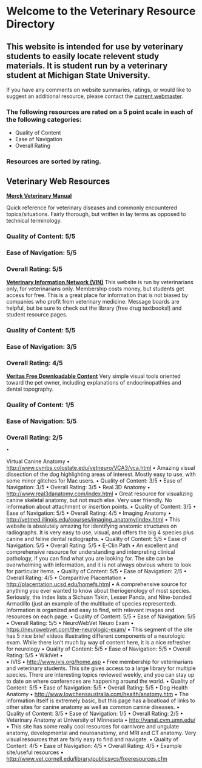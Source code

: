 # **Welcome to the Veterinary Resource Directory**

## This website is intended for use by veterinary students to easily locate relevent study materials. It is student run by a veterinary student at Michigan State University.

If you have any comments on website summaries, ratings, or would like to suggest an additional resource, please contact the [current webmaster](mailto:CPieprzyk@gmail.com).

### The following resources are rated on a 5 point scale in each of the following categories: 
- Quality of Content
- Ease of Navigation
- Overall Rating

### Resources are sorted by rating.

## Veterinary Web Resources

[**Merck Veterinary Manual**](http://www.merckvetmanual.com/)

Quick reference for veterinary diseases and commonly encountered topics/situations. Fairly thorough, but written in lay terms as opposed to technical terminology.

### Quality of Content: 5/5

### Ease of Navigation: 5/5

### Overall Rating: 5/5

[**Veterinary Information Network (VIN)**](www.vin.com)
This website is run by veterinarians only, for veterinarians only. Membership costs money, but students get access for free. This is a great place for information that is not biased by companies who profit from veterinary medicine. Message boards are helpful, but be sure to check out the library (free drug textbooks!) and student resource pages.
### Quality of Content: 5/5
### Ease of Navigation: 3/5
### Overall Rating: 4/5

[**Veritas Free Downloadable Content**](https://www.veritasdvm.com/web/veritas/downloads)
Very simple visual tools oriented toward the pet owner, including explanations of endocrinopathies and dental topography. 
### Quality of Content: 1/5
### Ease of Navigation: 5/5
### Overall Rating: 2/5
	•	
  Virtual Canine Anatomy
	•	http://www.cvmbs.colostate.edu/vetneuro/VCA3/vca.html
	•	Amazing visual dissection of the dog highlighting areas of interest. Mostly easy to use, with some minor glitches for Mac users. 
	•	Quality of Content: 3/5
	•	Ease of Navigation: 3/5
	•	Overall Rating: 3/5
	•	Real 3D Anatomy
	•	http://www.real3danatomy.com/index.html
	•	Great resource for visualizing canine skeletal anatomy, but not much else. Very user friendly. No information about attachment or insertion points.
	•	Quality of Content: 3/5
	•	Ease of Navigation: 5/5
	•	Overall Rating: 4/5
	•	Imaging Anatomy
	•	http://vetmed.illinois.edu/courses/imaging_anatomy/index.html
	•	This website is absolutely amazing for identifying anatomic structures on radiographs. It is very easy to use, visual, and offers the big 4 species plus canine and feline dental radiographs.
	•	Quality of Content: 5/5
	•	Ease of Navigation: 5/5
	•	Overall Rating: 5/5
	•	E-Clin Path
	•	An excellent and comprehensive resource for understanding and interpreting clinical pathology, if you can find what you are looking for. The site can be overwhelming with information, and it is not always obvious where to look for particular items.
	•	Quality of Content: 5/5
	•	Ease of Navigation: 2/5
	•	Overall Rating: 4/5
	•	Comparitive Placentation
	•	http://placentation.ucsd.edu/homefs.html
	•	A comprehensive source for anything you ever wanted to know about theriogenology of most species. Seriously, the index lists a Sichuan Takin,  Lesser Panda, and Nine-banded Armadillo (just an example of the multitude of species represented). Information is organized and easy to find, with relevant images and resources on each page.
	•	Quality of Content: 5/5
	•	Ease of Navigation: 5/5
	•	Overall Rating: 5/5
	•	NeuroWebVet Neuro Exam
	•	https://neurowebvet.com/the-neurologic-exam/
	•	This segment of the site has 5 nice brief videos illustrating different components of a neurologic exam. While there isn’t much by way of content here, it is a nice refresher for neurology
	•	Quality of Content: 5/5
	•	Ease of Navigation: 5/5
	•	Overall Rating: 5/5
	•	WikiVet
	•	
	•	IVIS
	•	http://www.ivis.org/home.asp
	•	Free membership for veterinarians and veterinary students. This site gives access to a large library for multiple species. There are interesting topics reviewed weekly, and you can stay up to date on where conferences are happening around the world.
	•	Quality of Content: 5/5
	•	Ease of Navigation: 5/5
	•	Overall Rating: 5/5
	•	Dog Health Anatomy
	•	http://www.lowchensaustralia.com/health/anatomy.htm
	•	The information itself is extremely basic, but this page has a boatload of links to other sites for canine anatomy as well as common canine diseases.
	•	Quality of Content: 3/5
	•	Ease of Navigation: 1/5
	•	Overall Rating: 2/5
	•	Veterinary Anatomy at University of Minnesota
	•	http://vanat.cvm.umn.edu/
	•	This site has some really cool resources for carnivore and ungulate anatomy, developmental and neuroanatomy, and MRI and CT anatomy. Very visual resources that are fairly easy to find and navigate.
	•	Quality of Content: 4/5
	•	Ease of Navigation: 4/5
	•	Overall Rating: 4/5
	•	Example site/useful resources
	•	http://www.vet.cornell.edu/library/publicsvcs/freeresources.cfm
